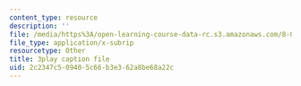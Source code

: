```yaml
---
content_type: resource
description: ''
file: /media/https%3A/open-learning-course-data-rc.s3.amazonaws.com/8-06-quantum-physics-iii-spring-2018/2c2347c509405c66b3e362a8be68a22c_nd_sryUc1tc.vtt
file_type: application/x-subrip
resourcetype: Other
title: 3play caption file
uid: 2c2347c5-0940-5c66-b3e3-62a8be68a22c
---
```

